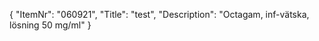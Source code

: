 {
  "ItemNr": "060921",
  "Title": "test",
  "Description": "Octagam, inf-vätska, lösning 50 mg/ml"
}